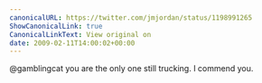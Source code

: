```yaml
---
canonicalURL: https://twitter.com/jmjordan/status/1198991265
ShowCanonicalLink: true
CanonicalLinkText: View original on
date: 2009-02-11T14:00:02+00:00
---
```

@gamblingcat you are the only one still trucking. I commend you.